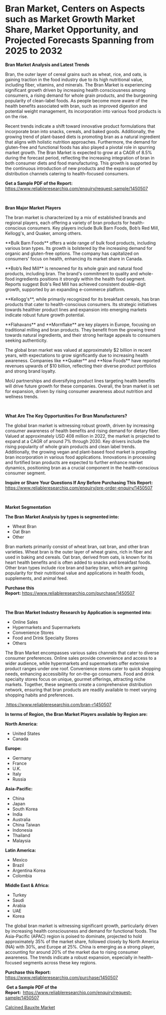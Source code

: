 <p><h1>Bran Market, Centers on Aspects such as Market Growth Market Share, Market Opportunity, and Projected Forecasts Spanning from 2025 to 2032</h1></p><p><strong>Bran Market Analysis and Latest Trends</strong></p>
<p><p>Bran, the outer layer of cereal grains such as wheat, rice, and oats, is gaining traction in the food industry due to its high nutritional value, including fiber, vitamins, and minerals. The Bran Market is experiencing significant growth driven by increasing health consciousness among consumers, a rising demand for whole grain products, and the burgeoning popularity of clean-label foods. As people become more aware of the health benefits associated with bran, such as improved digestion and potential weight management, its incorporation into various food products is on the rise.</p><p>Recent trends indicate a shift toward innovative product formulations that incorporate bran into snacks, cereals, and baked goods. Additionally, the growing trend of plant-based diets is promoting bran as a natural ingredient that aligns with holistic nutrition approaches. Furthermore, the demand for gluten-free and functional foods has also played a pivotal role in spurring market growth. The Bran Market is expected to grow at a CAGR of 8.5% during the forecast period, reflecting the increasing integration of bran in both consumer diets and food manufacturing. This growth is supported by the continuous introduction of new products and the expansion of distribution channels catering to health-focused consumers.</p></p>
<p><strong>Get a Sample PDF of the Report:&nbsp;</strong> <a href="https://www.reliableresearchiq.com/enquiry/request-sample/1450507?utm_campaign=2207&utm_medium=2&utm_source=Github&utm_content=ia&utm_term=01022025&utm_id=bran">https://www.reliableresearchiq.com/enquiry/request-sample/1450507</a></p>
<p>&nbsp;</p>
<p><strong>Bran Major Market Players</strong></p>
<p><p>The bran market is characterized by a mix of established brands and regional players, each offering a variety of bran products for health-conscious consumers. Key players include Bulk Barn Foods, Bob’s Red Mill, Kellogg's, and Quaker, among others.</p><p>**Bulk Barn Foods** offers a wide range of bulk food products, including various bran types. Its growth is bolstered by the increasing demand for organic and gluten-free options. The company has capitalized on consumers' focus on health, enhancing its market share in Canada.</p><p>**Bob’s Red Mill** is renowned for its whole grain and natural food products, including bran. The brand's commitment to quality and whole-food ingredients positions it strongly within the health food segment. Reports suggest Bob's Red Mill has achieved consistent double-digit growth, supported by an expanding e-commerce platform.</p><p>**Kellogg's**, while primarily recognized for its breakfast cereals, has bran products that cater to health-conscious consumers. Its strategic initiatives towards healthier product lines and expansion into emerging markets indicate robust future growth potential.</p><p>**Flahavans** and **Mornflake** are key players in Europe, focusing on traditional milling and bran products. They benefit from the growing trend towards natural ingredients, and their strong heritage appeals to consumers seeking authenticity.</p><p>The global bran market was valued at approximately $2 billion in recent years, with expectations to grow significantly due to increasing health awareness. Companies like **Quaker** and **Now Foods** have reported revenues upwards of $10 billion, reflecting their diverse product portfolios and strong brand loyalty.</p><p>MoU partnerships and diversifying product lines targeting health benefits will drive future growth for these companies. Overall, the bran market is set for expansion, driven by rising consumer awareness about nutrition and wellness trends.</p></p>
<p>&nbsp;</p>
<p><strong>What Are The Key Opportunities For Bran Manufacturers?</strong></p>
<p><p>The global bran market is witnessing robust growth, driven by increasing consumer awareness of health benefits and rising demand for dietary fiber. Valued at approximately USD 408 million in 2022, the market is projected to expand at a CAGR of around 7% through 2030. Key drivers include the rising popularity of whole grain products and clean label trends. Additionally, the growing vegan and plant-based food market is propelling bran incorporation in various food applications. Innovations in processing and fortified bran products are expected to further enhance market dynamics, positioning bran as a crucial component in the health-conscious consumer segment.</p></p>
<p><strong>Inquire or Share Your Questions If Any Before Purchasing This Report:</strong> <a href="https://www.reliableresearchiq.com/enquiry/pre-order-enquiry/1450507?utm_campaign=2207&utm_medium=2&utm_source=Github&utm_content=ia&utm_term=01022025&utm_id=bran">https://www.reliableresearchiq.com/enquiry/pre-order-enquiry/1450507</a></p>
<p>&nbsp;</p>
<p><strong>Market Segmentation</strong></p>
<p><strong>The Bran Market Analysis by types is segmented into:</strong></p>
<p><ul><li>Wheat Bran</li><li>Oat Bran</li><li>Other</li></ul></p>
<p><p>Bran markets primarily consist of wheat bran, oat bran, and other bran varieties. Wheat bran is the outer layer of wheat grains, rich in fiber and used in baking and cereals. Oat bran, derived from oats, is known for its heart health benefits and is often added to snacks and breakfast foods. Other bran types include rice bran and barley bran, which are gaining popularity for their nutritional value and applications in health foods, supplements, and animal feed.</p></p>
<p><strong>Purchase this Report:&nbsp;</strong><a href="https://www.reliableresearchiq.com/purchase/1450507?utm_campaign=2207&utm_medium=2&utm_source=Github&utm_content=ia&utm_term=01022025&utm_id=bran">https://www.reliableresearchiq.com/purchase/1450507</a></p>
<p>&nbsp;</p>
<p><strong>The Bran Market Industry Research by Application is segmented into:</strong></p>
<p><ul><li>Online Sales</li><li>Hypermarkets and Supermarkets</li><li>Convenience Stores</li><li>Food and Drink Specialty Stores</li><li>Others</li></ul></p>
<p><p>The Bran Market encompasses various sales channels that cater to diverse consumer preferences. Online sales provide convenience and access to a wider audience, while hypermarkets and supermarkets offer extensive product ranges under one roof. Convenience stores cater to quick shopping needs, enhancing accessibility for on-the-go consumers. Food and drink specialty stores focus on unique, gourmet offerings, attracting niche markets. Together, these segments create a comprehensive distribution network, ensuring that bran products are readily available to meet varying shopping habits and preferences.</p></p>
<p><a href="https://www.reliableresearchiq.com/bran-r1450507?utm_campaign=2207&utm_medium=2&utm_source=Github&utm_content=ia&utm_term=01022025&utm_id=bran">&nbsp;https://www.reliableresearchiq.com/bran-r1450507</a></p>
<p><strong>In terms of Region, the Bran Market Players available by Region are:</strong></p>
<p>
    <p> <strong> North America: </strong>
        <ul>
            <li>United States</li>
            <li>Canada</li>
        </ul>
        </p> 
    <p> <strong> Europe: </strong>
        <ul>
            <li>Germany</li>
            <li>France</li>
            <li>U.K.</li>
            <li>Italy</li>
            <li>Russia</li>
        </ul>
        </p> 
    <p> <strong> Asia-Pacific: </strong>
        <ul>
            <li>China</li>
            <li>Japan</li>
            <li>South Korea</li>
            <li>India</li>
            <li>Australia</li>
            <li>China Taiwan</li>
            <li>Indonesia</li>
            <li>Thailand</li>
            <li>Malaysia</li>
        </ul>
        </p> 
    <p> <strong> Latin America: </strong>
        <ul>
            <li>Mexico</li>
            <li>Brazil</li>
            <li>Argentina Korea</li>
            <li>Colombia</li>
        </ul>
        </p> 
    <p> <strong> Middle East & Africa: </strong>
        <ul>
            <li>Turkey</li>
            <li>Saudi</li>
            <li>Arabia</li>
            <li>UAE</li>
            <li>Korea</li>
        </ul>
    </p>
    </p>
<p><p>The global bran market is witnessing significant growth, particularly driven by increasing health consciousness and demand for functional foods. The Asia-Pacific (APAC) region is poised to dominate, projected to hold approximately 35% of the market share, followed closely by North America (NA) with 30%, and Europe at 25%. China is emerging as a strong player, accounting for around 20% of the market due to rising consumer awareness. The trends indicate a robust expansion, especially in health-focused segments across these key regions.</p></p>
<p><strong>Purchase this Report: </strong><a href="https://www.reliableresearchiq.com/purchase/1450507?utm_campaign=2207&utm_medium=2&utm_source=Github&utm_content=ia&utm_term=01022025&utm_id=bran">https://www.reliableresearchiq.com/purchase/1450507</a></p>
<p>&nbsp;<strong>Get a Sample PDF of the Report:&nbsp;&nbsp;</strong><a href="https://www.reliableresearchiq.com/enquiry/request-sample/1450507?utm_campaign=2207&utm_medium=2&utm_source=Github&utm_content=ia&utm_term=01022025&utm_id=bran">https://www.reliableresearchiq.com/enquiry/request-sample/1450507</a></p>
<p><strong></strong></p>
<p><p><a href="https://github.com/dmitriyvo6rog/Market-Research-Report-List-1/blob/main/calcined-bauxite-market.md?utm_campaign=2207&utm_medium=2&utm_source=Github&utm_content=ia&utm_term=01022025&utm_id=bran">Calcined Bauxite Market</a></p></p>